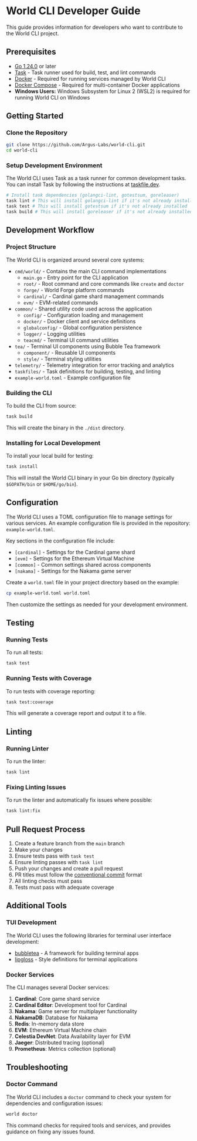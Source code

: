 # World CLI Developer Guide

This guide provides information for developers who want to contribute to the World CLI project.

## Prerequisites

- [Go 1.24.0](https://go.dev/doc/install) or later
- [Task](https://taskfile.dev/installation/) - Task runner used for build, test, and lint commands
- [Docker](https://docs.docker.com/get-docker/) - Required for running services managed by World CLI
- [Docker Compose](https://docs.docker.com/compose/install/) - Required for multi-container Docker applications
- **Windows Users:** Windows Subsystem for Linux 2 (WSL2) is required for running World CLI on Windows

## Getting Started

### Clone the Repository

```bash
git clone https://github.com/Argus-Labs/world-cli.git
cd world-cli
```

### Setup Development Environment

The World CLI uses Task as a task runner for common development tasks. You can install Task by following the instructions at [taskfile.dev](https://taskfile.dev/installation/).

```bash
# Install task dependencies (golangci-lint, gotestsum, goreleaser)
task lint # This will install golangci-lint if it's not already installed
task test # This will install gotestsum if it's not already installed
task build # This will install goreleaser if it's not already installed
```

## Development Workflow

### Project Structure

The World CLI is organized around several core systems:

- `cmd/world/` - Contains the main CLI command implementations
  - `main.go` - Entry point for the CLI application
  - `root/` - Root command and core commands like `create` and `doctor`
  - `forge/` - World Forge platform commands
  - `cardinal/` - Cardinal game shard management commands
  - `evm/` - EVM-related commands
- `common/` - Shared utility code used across the application
  - `config/` - Configuration loading and management
  - `docker/` - Docker client and service definitions
  - `globalconfig/` - Global configuration persistence
  - `logger/` - Logging utilities
  - `teacmd/` - Terminal UI command utilities
- `tea/` - Terminal UI components using Bubble Tea framework
  - `component/` - Reusable UI components
  - `style/` - Terminal styling utilities
- `telemetry/` - Telemetry integration for error tracking and analytics
- `taskfiles/` - Task definitions for building, testing, and linting
- `example-world.toml` - Example configuration file

### Building the CLI

To build the CLI from source:

```bash
task build
```

This will create the binary in the `./dist` directory.

### Installing for Local Development

To install your local build for testing:

```bash
task install
```

This will install the World CLI binary in your Go bin directory (typically `$GOPATH/bin` or `$HOME/go/bin`).

## Configuration

The World CLI uses a TOML configuration file to manage settings for various services. An example configuration file is provided in the repository: `example-world.toml`.

Key sections in the configuration file include:

- `[cardinal]` - Settings for the Cardinal game shard
- `[evm]` - Settings for the Ethereum Virtual Machine
- `[common]` - Common settings shared across components
- `[nakama]` - Settings for the Nakama game server

Create a `world.toml` file in your project directory based on the example:

```bash
cp example-world.toml world.toml
```

Then customize the settings as needed for your development environment.

## Testing

### Running Tests

To run all tests:

```bash
task test
```

### Running Tests with Coverage

To run tests with coverage reporting:

```bash
task test:coverage
```

This will generate a coverage report and output it to a file.

## Linting

### Running Linter

To run the linter:

```bash
task lint
```

### Fixing Linting Issues

To run the linter and automatically fix issues where possible:

```bash
task lint:fix
```

## Pull Request Process

1. Create a feature branch from the `main` branch
2. Make your changes
3. Ensure tests pass with `task test`
4. Ensure linting passes with `task lint`
5. Push your changes and create a pull request
6. PR titles must follow the [conventional commit](https://www.conventionalcommits.org/) format
7. All linting checks must pass
8. Tests must pass with adequate coverage

## Additional Tools

### TUI Development

The World CLI uses the following libraries for terminal user interface development:

- [bubbletea](https://github.com/charmbracelet/bubbletea) - A framework for building terminal apps
- [lipgloss](https://github.com/charmbracelet/lipgloss) - Style definitions for terminal applications

### Docker Services

The CLI manages several Docker services:

1. **Cardinal**: Core game shard service
2. **Cardinal Editor**: Development tool for Cardinal
3. **Nakama**: Game server for multiplayer functionality
4. **NakamaDB**: Database for Nakama
5. **Redis**: In-memory data store
6. **EVM**: Ethereum Virtual Machine chain
7. **Celestia DevNet**: Data Availability layer for EVM
8. **Jaeger**: Distributed tracing (optional)
9. **Prometheus**: Metrics collection (optional)

## Troubleshooting

### Doctor Command

The World CLI includes a `doctor` command to check your system for dependencies and configuration issues:

```bash
world doctor
```

This command checks for required tools and services, and provides guidance on fixing any issues found.
